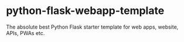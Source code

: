 # python-flask-webapp-template
The absolute best Python Flask starter template for web apps, website, APIs, PWAs etc.
